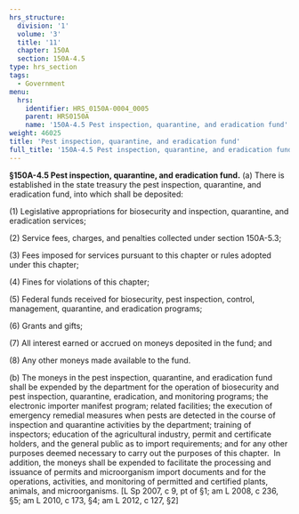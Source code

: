 ```yaml
---
hrs_structure:
  division: '1'
  volume: '3'
  title: '11'
  chapter: 150A
  section: 150A-4.5
type: hrs_section
tags:
  - Government
menu:
  hrs:
    identifier: HRS_0150A-0004_0005
    parent: HRS0150A
    name: '150A-4.5 Pest inspection, quarantine, and eradication fund'
weight: 46025
title: 'Pest inspection, quarantine, and eradication fund'
full_title: '150A-4.5 Pest inspection, quarantine, and eradication fund'
---
```

**§150A-4.5 Pest inspection, quarantine, and eradication fund.** (a) There is established in the state treasury the pest inspection, quarantine, and eradication fund, into which shall be deposited:

(1) Legislative appropriations for biosecurity and inspection, quarantine, and eradication services;

(2) Service fees, charges, and penalties collected under section 150A-5.3;

(3) Fees imposed for services pursuant to this chapter or rules adopted under this chapter;

(4) Fines for violations of this chapter;

(5) Federal funds received for biosecurity, pest inspection, control, management, quarantine, and eradication programs;

(6) Grants and gifts;

(7) All interest earned or accrued on moneys deposited in the fund; and

(8) Any other moneys made available to the fund.

(b) The moneys in the pest inspection, quarantine, and eradication fund shall be expended by the department for the operation of biosecurity and pest inspection, quarantine, eradication, and monitoring programs; the electronic importer manifest program; related facilities; the execution of emergency remedial measures when pests are detected in the course of inspection and quarantine activities by the department; training of inspectors; education of the agricultural industry, permit and certificate holders, and the general public as to import requirements; and for any other purposes deemed necessary to carry out the purposes of this chapter.  In addition, the moneys shall be expended to facilitate the processing and issuance of permits and microorganism import documents and for the operations, activities, and monitoring of permitted and certified plants, animals, and microorganisms. [L Sp 2007, c 9, pt of §1; am L 2008, c 236, §5; am L 2010, c 173, §4; am L 2012, c 127, §2]